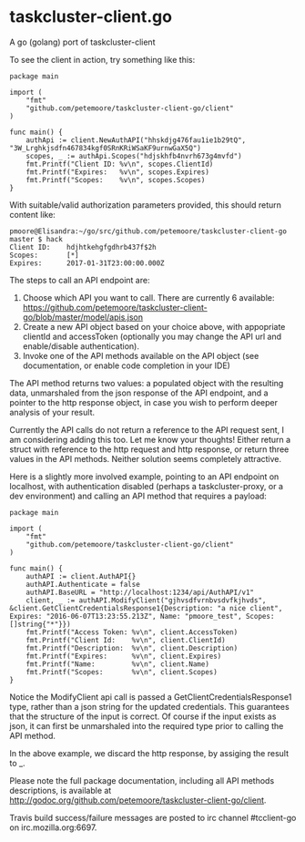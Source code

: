 # taskcluster-client.go
A go (golang) port of taskcluster-client

To see the client in action, try something like this:

```
package main

import (
	"fmt"
	"github.com/petemoore/taskcluster-client-go/client"
)

func main() {
	authApi := client.NewAuthAPI("hhskdjg476fau1ie1b29tQ", "3W_Lrghkjsdfn467834kgf0SRnKRiWSaKF9urnwGaX5Q")
	scopes, _ := authApi.Scopes("hdjskhfb4nvrh673g4mvfd")
	fmt.Printf("Client ID: %v\n", scopes.ClientId)
	fmt.Printf("Expires:   %v\n", scopes.Expires)
	fmt.Printf("Scopes:    %v\n", scopes.Scopes)
}
```

With suitable/valid authorization parameters provided, this should return content like:

```
pmoore@Elisandra:~/go/src/github.com/petemoore/taskcluster-client-go master $ hack
Client ID:    hdjhtkehgfgdhrb437f$2h
Scopes:       [*]
Expires:      2017-01-31T23:00:00.000Z
```

The steps to call an API endpoint are:

1. Choose which API you want to call. There are currently 6 available: https://github.com/petemoore/taskcluster-client-go/blob/master/model/apis.json
2. Create a new API object based on your choice above, with appopriate clientId and accessToken (optionally you may change the API url and enable/disable authentication).
3. Invoke one of the API methods available on the API object (see documentation, or enable code completion in your IDE)

The API method returns two values: a populated object with the resulting data, unmarshaled from the json response of the API endpoint, and a pointer to the http response object, in case you wish to perform deeper analysis of your result.

Currently the API calls do not return a reference to the API request sent, I am considering adding this too. Let me know your thoughts! Either return a struct with reference to the http request and http response, or return three values in the API methods. Neither solution seems completely attractive.

Here is a slightly more involved example, pointing to an API endpoint on localhost, with authentication disabled (perhaps a taskcluster-proxy, or a dev environment) and calling an API method that requires a payload:

```
package main

import (
	"fmt"
	"github.com/petemoore/taskcluster-client-go/client"
)

func main() {
	authAPI := client.AuthAPI{}
	authAPI.Authenticate = false
	authAPI.BaseURL = "http://localhost:1234/api/AuthAPI/v1"
	client, _ := authAPI.ModifyClient("gjhvsdfvrnbvsdvfkjhvds", &client.GetClientCredentialsResponse1{Description: "a nice client", Expires: "2016-06-07T13:23:55.213Z", Name: "pmoore_test", Scopes: []string{"*"}})
	fmt.Printf("Access Token: %v\n", client.AccessToken)
	fmt.Printf("Client Id:    %v\n", client.ClientId)
	fmt.Printf("Description:  %v\n", client.Description)
	fmt.Printf("Expires:      %v\n", client.Expires)
	fmt.Printf("Name:         %v\n", client.Name)
	fmt.Printf("Scopes:       %v\n", client.Scopes)
}
```

Notice the ModifyClient api call is passed a GetClientCredentialsResponse1 type, rather than a json string for the updated credentials. This guarantees that the structure of the input is correct. Of course if the input exists as json, it can first be unmarshaled into the required type prior to calling the API method.

In the above example, we discard the http response, by assiging the result to _.

Please note the full package documentation, including all API methods descriptions, is available at http://godoc.org/github.com/petemoore/taskcluster-client-go/client.

Travis build success/failure messages are posted to irc channel #tcclient-go on irc.mozilla.org:6697.
